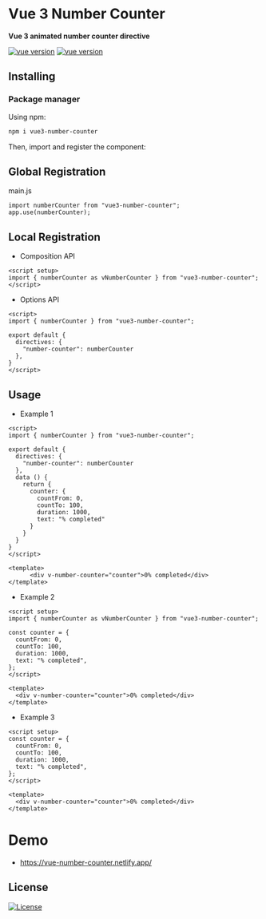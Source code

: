 # Vue 3 Number Counter

**Vue 3 animated number counter directive**

<p align="center">

[![vue version](https://img.shields.io/npm/v/vue3-number-counter.svg)](https://www.npmjs.com/package/vue3-number-counter)
[![vue version](https://img.shields.io/badge/vue-3.2-brightgreen.svg)](https://www.npmjs.com/package/vue3-number-counter)

</p>


## Installing

### Package manager

Using npm:

```bash
npm i vue3-number-counter
```

Then, import and register the component:


## Global Registration

main.js
```
import numberCounter from "vue3-number-counter";
app.use(numberCounter);
```

## Local Registration

* Composition API

```
<script setup>
import { numberCounter as vNumberCounter } from "vue3-number-counter";
</script>
```

* Options API
```
<script>
import { numberCounter } from "vue3-number-counter";

export default {
  directives: {
    "number-counter": numberCounter
  },
}
</script>
```


## Usage
* Example 1
```
<script>
import { numberCounter } from "vue3-number-counter";

export default {
  directives: {
    "number-counter": numberCounter
  },
  data () {
    return {
      counter: {
        countFrom: 0,
        countTo: 100,
        duration: 1000,
        text: "% completed"
      }
    }
  }
}
</script>

<template>
      <div v-number-counter="counter">0% completed</div>
</template>
```

* Example 2

```
<script setup>
import { numberCounter as vNumberCounter } from "vue3-number-counter";

const counter = {
  countFrom: 0,
  countTo: 100,
  duration: 1000,
  text: "% completed",
};
</script>

<template>
  <div v-number-counter="counter">0% completed</div>
</template>
```

* Example 3

```
<script setup>
const counter = {
  countFrom: 0,
  countTo: 100,
  duration: 1000,
  text: "% completed",
};
</script>

<template>
  <div v-number-counter="counter">0% completed</div>
</template>
```


# Demo
* https://vue-number-counter.netlify.app/

## License
[![License](https://img.shields.io/badge/LICENSE-GPL--3.0-orange)](https://github.com/mustafadalga/vue3-number-counter/blob/main/LICENSE)